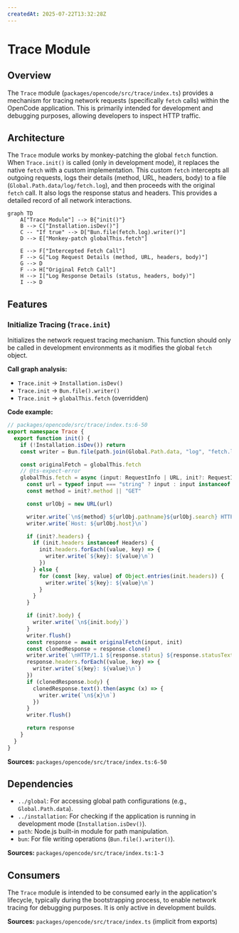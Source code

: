 ```yaml
---
createdAt: 2025-07-22T13:32:28Z
---
```


# Trace Module

## Overview

The `Trace` module (`packages/opencode/src/trace/index.ts`) provides a mechanism for tracing network requests (specifically `fetch` calls) within the OpenCode application. This is primarily intended for development and debugging purposes, allowing developers to inspect HTTP traffic.

## Architecture

The `Trace` module works by monkey-patching the global `fetch` function. When `Trace.init()` is called (only in development mode), it replaces the native `fetch` with a custom implementation. This custom `fetch` intercepts all outgoing requests, logs their details (method, URL, headers, body) to a file (`Global.Path.data/log/fetch.log`), and then proceeds with the original `fetch` call. It also logs the response status and headers. This provides a detailed record of all network interactions.

```mermaid
graph TD
    A["Trace Module"] --> B{"init()"}
    B --> C["Installation.isDev()"]
    C -- "If true" --> D["Bun.file(fetch.log).writer()"]
    D --> E["Monkey-patch globalThis.fetch"]

    E --> F["Intercepted Fetch Call"]
    F --> G["Log Request Details (method, URL, headers, body)"]
    G --> D
    F --> H["Original Fetch Call"]
    H --> I["Log Response Details (status, headers, body)"]
    I --> D
```

## Features

### Initialize Tracing (`Trace.init`)

Initializes the network request tracing mechanism. This function should only be called in development environments as it modifies the global `fetch` object.

**Call graph analysis:**

- `Trace.init` → `Installation.isDev()`
- `Trace.init` → `Bun.file().writer()`
- `Trace.init` → `globalThis.fetch` (overridden)

**Code example:**

```typescript
// packages/opencode/src/trace/index.ts:6-50
export namespace Trace {
  export function init() {
    if (!Installation.isDev()) return
    const writer = Bun.file(path.join(Global.Path.data, "log", "fetch.log")).writer()

    const originalFetch = globalThis.fetch
    // @ts-expect-error
    globalThis.fetch = async (input: RequestInfo | URL, init?: RequestInit) => {
      const url = typeof input === "string" ? input : input instanceof URL ? input.toString() : input.url
      const method = init?.method || "GET"

      const urlObj = new URL(url)

      writer.write(`\n${method} ${urlObj.pathname}${urlObj.search} HTTP/1.1\n`)
      writer.write(`Host: ${urlObj.host}\n`)

      if (init?.headers) {
        if (init.headers instanceof Headers) {
          init.headers.forEach((value, key) => {
            writer.write(`${key}: ${value}\n`)
          })
        } else {
          for (const [key, value] of Object.entries(init.headers)) {
            writer.write(`${key}: ${value}\n`)
          }
        }
      }

      if (init?.body) {
        writer.write(`\n${init.body}`)
      }
      writer.flush()
      const response = await originalFetch(input, init)
      const clonedResponse = response.clone()
      writer.write(`\nHTTP/1.1 ${response.status} ${response.statusText}\n`)
      response.headers.forEach((value, key) => {
        writer.write(`${key}: ${value}\n`)
      })
      if (clonedResponse.body) {
        clonedResponse.text().then(async (x) => {
          writer.write(`\n${x}\n`)
        })
      }
      writer.flush()

      return response
    }
  }
}
```

**Sources:** `packages/opencode/src/trace/index.ts:6-50`

## Dependencies

- `../global`: For accessing global path configurations (e.g., `Global.Path.data`).
- `../installation`: For checking if the application is running in development mode (`Installation.isDev()`).
- `path`: Node.js built-in module for path manipulation.
- `bun`: For file writing operations (`Bun.file().writer()`).

**Sources:** `packages/opencode/src/trace/index.ts:1-3`

## Consumers

The `Trace` module is intended to be consumed early in the application's lifecycle, typically during the bootstrapping process, to enable network tracing for debugging purposes. It is only active in development builds.

**Sources:** `packages/opencode/src/trace/index.ts` (implicit from exports)

```